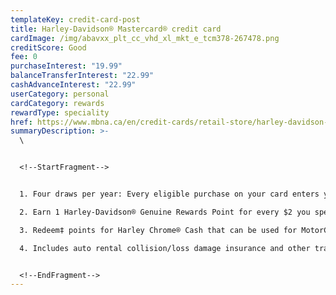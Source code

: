 ```yaml
---
templateKey: credit-card-post
title: Harley-Davidson® Mastercard® credit card
cardImage: /img/abavxx_plt_cc_vhd_xl_mkt_e_tcm378-267478.png
creditScore: Good
fee: 0
purchaseInterest: "19.99"
balanceTransferInterest: "22.99"
cashAdvanceInterest: "22.99"
userCategory: personal
cardCategory: rewards
rewardType: speciality
href: https://www.mbna.ca/en/credit-cards/retail-store/harley-davidson-rewards-mastercard/
summaryDescription: >-
  \


  <!--StartFragment-->


  1. Four draws per year: Every eligible purchase on your card enters you in a chance to win a Harley-Davidson® motorcycle\

  2. Earn 1 Harley-Davidson® Genuine Rewards Point for every $2 you spend on eligible purchases\

  3. Redeem‡ points for Harley Chrome® Cash that can be used for MotorClothes® apparel, Genuine Motor accessories, service and more.\

  4. Includes auto rental collision/loss damage insurance and other travel perks


  <!--EndFragment-->
---
```

